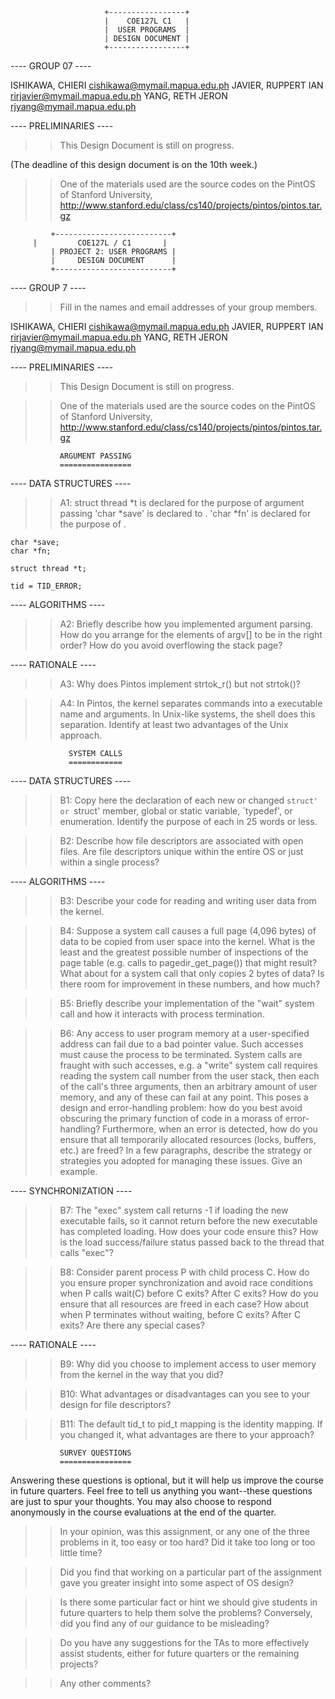 

 	

                         +-----------------+
                         |    COE127L C1   |
                         |  USER PROGRAMS  |
                         | DESIGN DOCUMENT |
                         +-----------------+

---- GROUP 07 ----

ISHIKAWA, CHIERI <cishikawa@mymail.mapua.edu.ph>
JAVIER, RUPPERT IAN <rirjavier@mymail.mapua.edu.ph>
YANG, RETH JERON <rjyang@mymail.mapua.edu.ph>

---- PRELIMINARIES ----

>> This Design Document is still on progress.

(The deadline of this design document is on the 10th week.)

>> One of the materials used are the source codes on the 
>> PintOS of Stanford University,
>> http://www.stanford.edu/class/cs140/projects/pintos/pintos.tar.gz



 		     +--------------------------+
       	 |		   COE127L / C1       |
		     | PROJECT 2: USER PROGRAMS	|
		     | 	   DESIGN DOCUMENT     	|
		     +--------------------------+

---- GROUP 7 ----

>> Fill in the names and email addresses of your group members.

ISHIKAWA, CHIERI <cishikawa@mymail.mapua.edu.ph>
JAVIER, RUPPERT IAN <rirjavier@mymail.mapua.edu.ph>
YANG, RETH JERON <rjyang@mymail.mapua.edu.ph>


---- PRELIMINARIES ----

>> This Design Document is still on progress.

>> One of the materials used are the source codes on the 
>> PintOS of Stanford University,
>> http://www.stanford.edu/class/cs140/projects/pintos/pintos.tar.gz

			   ARGUMENT PASSING
			   ================

---- DATA STRUCTURES ----

>> A1: struct thread *t is declared for the purpose of argument passing
>> 'char *save' is declared to .
>> 'char *fn' is declared for the purpose of .

	char *save;
	char *fn;

	struct thread *t;

	tid = TID_ERROR;

---- ALGORITHMS ----

>> A2: Briefly describe how you implemented argument parsing.  How do
>> you arrange for the elements of argv[] to be in the right order?
>> How do you avoid overflowing the stack page?

---- RATIONALE ----

>> A3: Why does Pintos implement strtok_r() but not strtok()?

>> A4: In Pintos, the kernel separates commands into a executable name
>> and arguments.  In Unix-like systems, the shell does this
>> separation.  Identify at least two advantages of the Unix approach.

			     SYSTEM CALLS
			     ============

---- DATA STRUCTURES ----

>> B1: Copy here the declaration of each new or changed `struct' or
>> `struct' member, global or static variable, `typedef', or
>> enumeration.  Identify the purpose of each in 25 words or less.

>> B2: Describe how file descriptors are associated with open files.
>> Are file descriptors unique within the entire OS or just within a
>> single process?

---- ALGORITHMS ----

>> B3: Describe your code for reading and writing user data from the
>> kernel.

>> B4: Suppose a system call causes a full page (4,096 bytes) of data
>> to be copied from user space into the kernel.  What is the least
>> and the greatest possible number of inspections of the page table
>> (e.g. calls to pagedir_get_page()) that might result?  What about
>> for a system call that only copies 2 bytes of data?  Is there room
>> for improvement in these numbers, and how much?

>> B5: Briefly describe your implementation of the "wait" system call
>> and how it interacts with process termination.

>> B6: Any access to user program memory at a user-specified address
>> can fail due to a bad pointer value.  Such accesses must cause the
>> process to be terminated.  System calls are fraught with such
>> accesses, e.g. a "write" system call requires reading the system
>> call number from the user stack, then each of the call's three
>> arguments, then an arbitrary amount of user memory, and any of
>> these can fail at any point.  This poses a design and
>> error-handling problem: how do you best avoid obscuring the primary
>> function of code in a morass of error-handling?  Furthermore, when
>> an error is detected, how do you ensure that all temporarily
>> allocated resources (locks, buffers, etc.) are freed?  In a few
>> paragraphs, describe the strategy or strategies you adopted for
>> managing these issues.  Give an example.

---- SYNCHRONIZATION ----

>> B7: The "exec" system call returns -1 if loading the new executable
>> fails, so it cannot return before the new executable has completed
>> loading.  How does your code ensure this?  How is the load
>> success/failure status passed back to the thread that calls "exec"?

>> B8: Consider parent process P with child process C.  How do you
>> ensure proper synchronization and avoid race conditions when P
>> calls wait(C) before C exits?  After C exits?  How do you ensure
>> that all resources are freed in each case?  How about when P
>> terminates without waiting, before C exits?  After C exits?  Are
>> there any special cases?

---- RATIONALE ----

>> B9: Why did you choose to implement access to user memory from the
>> kernel in the way that you did?

>> B10: What advantages or disadvantages can you see to your design
>> for file descriptors?

>> B11: The default tid_t to pid_t mapping is the identity mapping.
>> If you changed it, what advantages are there to your approach?

			   SURVEY QUESTIONS
			   ================

Answering these questions is optional, but it will help us improve the
course in future quarters.  Feel free to tell us anything you
want--these questions are just to spur your thoughts.  You may also
choose to respond anonymously in the course evaluations at the end of
the quarter.

>> In your opinion, was this assignment, or any one of the three problems
>> in it, too easy or too hard?  Did it take too long or too little time?

>> Did you find that working on a particular part of the assignment gave
>> you greater insight into some aspect of OS design?

>> Is there some particular fact or hint we should give students in
>> future quarters to help them solve the problems?  Conversely, did you
>> find any of our guidance to be misleading?

>> Do you have any suggestions for the TAs to more effectively assist
>> students, either for future quarters or the remaining projects?

>> Any other comments?

